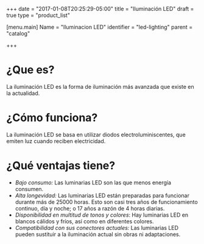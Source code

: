 +++
date = "2017-01-08T20:25:29-05:00"
title = "Iluminación LED"
draft = true
type = "product_list"

[menu.main]
Name = "Iluminacion LED"
identifier = "led-lighting"
parent = "catalog"

+++

# ¿Que es?

La iluminación LED es la forma de iluminación más avanzada que existe en la actualidad.


# ¿Cómo funciona?

La iluminación LED se basa en utilizar diodos electroluminiscentes, que emiten luz cuando reciben electricidad.


# ¿Qué ventajas tiene?

- *Bajo consumo:* Las luminarias LED son las que menos energía consumen.
- *Alta longevidad:* Las luminarias LED están preparadas para funcionar durante más de 25000 horas. Esto son casi tres años de funcionamiento continuo, día y noche; o 17 años a razón de 4 horas diarias.
- *Disponibilidad en multitud de tonos y colores*: Hay luminarias LED en blancos cálidos y fríos, así como en diferentes colores.
- *Compatibilidad con sus conectores actuales:* Las luminarias LED pueden sustituir a la iluminación actual sin obras ni adaptaciones.

